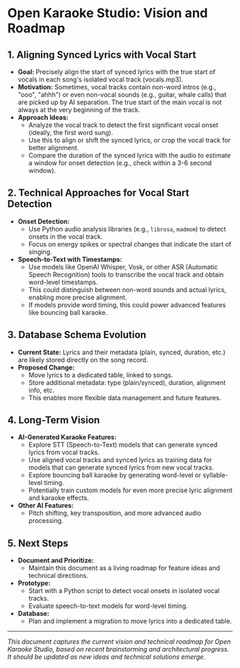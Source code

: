 # Open Karaoke Studio: Vision and Roadmap

## 1. Aligning Synced Lyrics with Vocal Start
- **Goal:** Precisely align the start of synced lyrics with the true start of vocals in each song's isolated vocal track (vocals.mp3).
- **Motivation:** Sometimes, vocal tracks contain non-word intros (e.g., "ooo", "ahhh") or even non-vocal sounds (e.g., guitar, whale calls) that are picked up by AI separation. The true start of the main vocal is not always at the very beginning of the track.
- **Approach Ideas:**
  - Analyze the vocal track to detect the first significant vocal onset (ideally, the first word sung).
  - Use this to align or shift the synced lyrics, or crop the vocal track for better alignment.
  - Compare the duration of the synced lyrics with the audio to estimate a window for onset detection (e.g., check within a 3-6 second window).

## 2. Technical Approaches for Vocal Start Detection
- **Onset Detection:**
  - Use Python audio analysis libraries (e.g., `librosa`, `madmom`) to detect onsets in the vocal track.
  - Focus on energy spikes or spectral changes that indicate the start of singing.
- **Speech-to-Text with Timestamps:**
  - Use models like OpenAI Whisper, Vosk, or other ASR (Automatic Speech Recognition) tools to transcribe the vocal track and obtain word-level timestamps.
  - This could distinguish between non-word sounds and actual lyrics, enabling more precise alignment.
  - If models provide word timing, this could power advanced features like bouncing ball karaoke.

## 3. Database Schema Evolution
- **Current State:** Lyrics and their metadata (plain, synced, duration, etc.) are likely stored directly on the song record.
- **Proposed Change:**
  - Move lyrics to a dedicated table, linked to songs.
  - Store additional metadata: type (plain/synced), duration, alignment info, etc.
  - This enables more flexible data management and future features.

## 4. Long-Term Vision
- **AI-Generated Karaoke Features:**
  - Explore STT (Speech-to-Text) models that can generate synced lyrics from vocal tracks.
  - Use aligned vocal tracks and synced lyrics as training data for models that can generate synced lyrics from new vocal tracks.
  - Explore bouncing ball karaoke by generating word-level or syllable-level timing.
  - Potentially train custom models for even more precise lyric alignment and karaoke effects.
- **Other AI Features:**
  - Pitch shifting, key transposition, and more advanced audio processing.

## 5. Next Steps
- **Document and Prioritize:**
  - Maintain this document as a living roadmap for feature ideas and technical directions.
- **Prototype:**
  - Start with a Python script to detect vocal onsets in isolated vocal tracks.
  - Evaluate speech-to-text models for word-level timing.
- **Database:**
  - Plan and implement a migration to move lyrics into a dedicated table.

---

*This document captures the current vision and technical roadmap for Open Karaoke Studio, based on recent brainstorming and architectural progress. It should be updated as new ideas and technical solutions emerge.*
